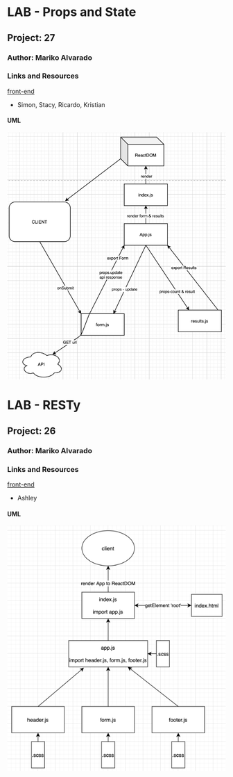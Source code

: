 # LAB - Props and State

## Project: 27

### Author: Mariko Alvarado

### Links and Resources

[front-end](https://mariko-401-advancedjs.github.io/RESTy/)

-  Simon, Stacy, Ricardo, Kristian

#### UML

![uml](uml27.png)

# LAB - RESTy

## Project: 26

### Author: Mariko Alvarado

### Links and Resources

[front-end](http://localhost:3000/?method=post)

-  Ashley

#### UML

![uml](uml.png)



